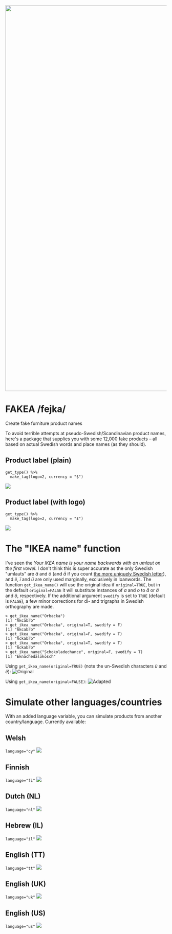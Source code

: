 <img src="https://raw.githubusercontent.com/borstell/fakea/master/fakea_package.png" width="1200">

# FAKEA /fejka/
Create fake furniture product names

To avoid terrible attempts at pseudo-Swedish/Scandinavian product names, here's a package that supplies you with some 12,000 fake products – all based on actual Swedish words and place names (as they should).

## Product label (plain)

```
get_type() %>%
  make_tag(logo=2, currency = "$")
```
![](https://raw.githubusercontent.com/borstell/fakea/master/fakea_products/fakea_ojämn.png)


## Product label (with logo)

```
get_type() %>%
  make_tag(logo=2, currency = "£")
```
![](https://raw.githubusercontent.com/borstell/fakea/master/fakea_products/fakea_mångfald.png)

# The "IKEA name" function
I've seen the _Your IKEA name is your name backwards with an umlaut on the first vowel_. I don't think this is super accurate as the only Swedish "umlauts" are _ä_ and _ö_ (and _å_ if you count [the more uniquely Swedish letter](https://en.wikipedia.org/wiki/Å)), and _ë_, _ï_ and _ü_ are only used marginally, exclusively in loanwords. The function `get_ikea_name()` will use the original idea if `original=TRUE`, but in the default `original=FALSE` it will substitute instances of _a_ and _o_ to _å_ or _ä_ and _ö_, respectively. If the additional argument `swedify` is set to `TRUE` (default is `FALSE`), a few minor corrections for di- and trigraphs in Swedish orthography are made.

```
> get_ikea_name("Orbacka")
[1] "Åkcäbro"
> get_ikea_name("Orbacka", original=T, swedify = F)
[1] "Äkcabro"
> get_ikea_name("Orbacka", original=F, swedify = T)
[1] "Äckabro"
> get_ikea_name("Orbacka", original=T, swedify = T)
[1] "Äckabro"
> get_ikea_name("Schokoladechance", original=F, swedify = T)
[1] "Eknächedälökösch"
```

Using `get_ikea_name(original=TRUE)` (note the un-Swedish characters _ü_ and _ë_):
![Original](https://raw.githubusercontent.com/borstell/fakea/master/ikea_name_original.png)

Using `get_ikea_name(original=FALSE)`:
![Adapted](https://raw.githubusercontent.com/borstell/fakea/master/ikea_name.png)



# Simulate other languages/countries
With an added language variable, you can simulate products from another country/language. Currently available:

## Welsh 
`language="cy"`
![](https://raw.githubusercontent.com/borstell/fakea/master/fakea_products/fakea_Llanelli.png)

## Finnish 
`language="fi"`
![](https://raw.githubusercontent.com/borstell/fakea/master/fakea_products/fakea_ennätys.png)

## Dutch (NL) 
`language="nl"`
![](https://raw.githubusercontent.com/borstell/fakea/master/fakea_products/fakea_systeem.png)

## Hebrew (IL) 
`language="il"`
![](https://raw.githubusercontent.com/borstell/fakea/master/fakea_products/fakea_שדרות.png)

## English (TT) 
`language="tt"`
![](https://raw.githubusercontent.com/borstell/fakea/master/fakea_products/fakea_Llanelli.png)

## English (UK) 
`language="uk"`
![](https://raw.githubusercontent.com/borstell/fakea/master/fakea_products/fakea_Stow-on-the-Wold.png)

## English (US) 
`language="us"`
![](https://raw.githubusercontent.com/borstell/fakea/master/fakea_products/fakea_truck.png)

